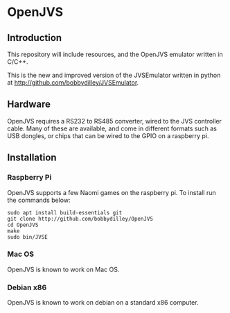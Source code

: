 # OpenJVS

## Introduction

This repository will include resources, and the OpenJVS emulator written in C/C++.

This is the new and improved version of the JVSEmulator written in python at http://github.com/bobbydilley/JVSEmulator.

## Hardware

OpenJVS requires a RS232 to RS485 converter, wired to the JVS controller cable. Many of these are available, and come in different formats such as USB dongles, or chips that can be wired to the GPIO on a raspberry pi.

## Installation

### Raspberry Pi

OpenJVS supports a few Naomi games on the raspberry pi. To install run the commands below:

```
sudo apt install build-essentials git
git clone http://github.com/bobbydilley/OpenJVS
cd OpenJVS
make
sudo bin/JVSE
```

### Mac OS

OpenJVS is known to work on Mac OS.

### Debian x86

OpenJVS is known to work on debian on a standard x86 computer.
